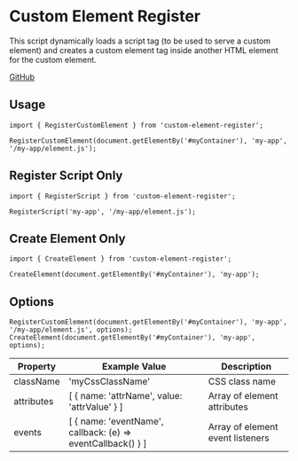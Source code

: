 # Custom Element Register

This script dynamically loads a script tag (to be used to serve a custom element) and creates a custom element tag inside another HTML element for the custom element.

[GitHub](https://github.com/chriskitson/custom-element-register)

## Usage

```
import { RegisterCustomElement } from 'custom-element-register';

RegisterCustomElement(document.getElementBy('#myContainer'), 'my-app', '/my-app/element.js');
```

## Register Script Only

```
import { RegisterScript } from 'custom-element-register';

RegisterScript('my-app', '/my-app/element.js');
```

## Create Element Only

```
import { CreateElement } from 'custom-element-register';

CreateElement(document.getElementBy('#myContainer'), 'my-app');
```

## Options

```
RegisterCustomElement(document.getElementBy('#myContainer'), 'my-app', '/my-app/element.js', options);
CreateElement(document.getElementBy('#myContainer'), 'my-app', options);
```

Property | Example Value | Description
--- | --- | ---
className | 'myCssClassName' | CSS class name
attributes | [ { name: 'attrName', value: 'attrValue' } ] | Array of element attributes
events | [ { name: 'eventName', callback: (e) => eventCallback() } ] | Array of element event listeners